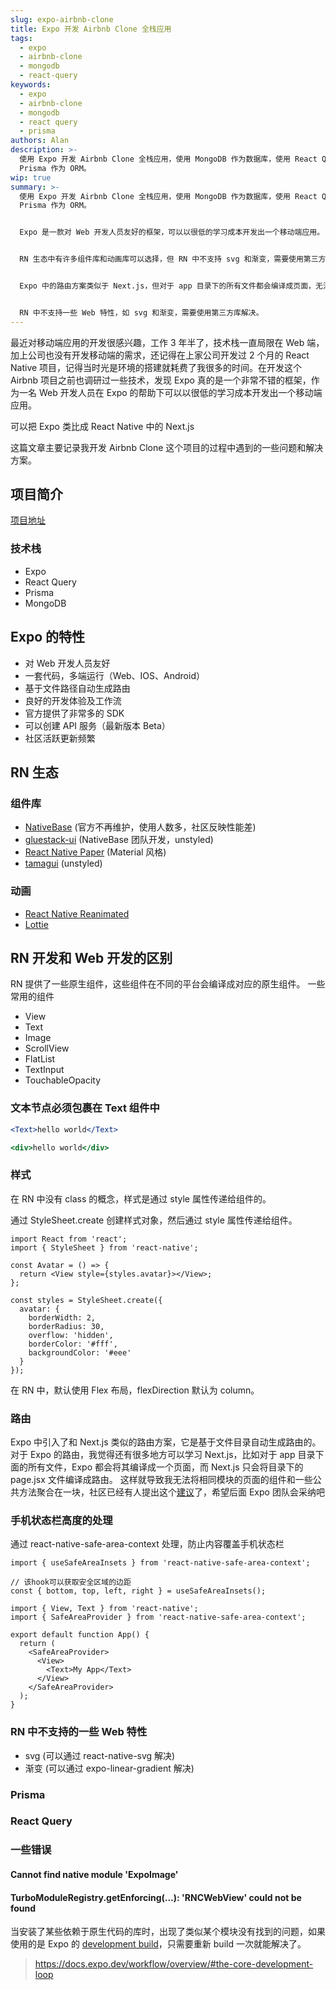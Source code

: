 ```yaml
---
slug: expo-airbnb-clone
title: Expo 开发 Airbnb Clone 全栈应用
tags:
  - expo
  - airbnb-clone
  - mongodb
  - react-query
keywords:
  - expo
  - airbnb-clone
  - mongodb
  - react query
  - prisma
authors: Alan
description: >-
  使用 Expo 开发 Airbnb Clone 全栈应用，使用 MongoDB 作为数据库，使用 React Query 作为数据管理工具，使用
  Prisma 作为 ORM。
wip: true
summary: >-
  使用 Expo 开发 Airbnb Clone 全栈应用，使用 MongoDB 作为数据库，使用 React Query 作为数据管理工具，使用
  Prisma 作为 ORM。


  Expo 是一款对 Web 开发人员友好的框架，可以以很低的学习成本开发出一个移动端应用。


  RN 生态中有许多组件库和动画库可以选择，但 RN 中不支持 svg 和渐变，需要使用第三方库解决。


  Expo 中的路由方案类似于 Next.js，但对于 app 目录下的所有文件都会编译成页面，无法将相同模块的页面的组件和公共方法聚合在一块。


  RN 中不支持一些 Web 特性，如 svg 和渐变，需要使用第三方库解决。
---
```


最近对移动端应用的开发很感兴趣，工作 3 年半了，技术栈一直局限在 Web 端，加上公司也没有开发移动端的需求，还记得在上家公司开发过 2 个月的 React Native 项目，记得当时光是环境的搭建就耗费了我很多的时间。在开发这个 Airbnb 项目之前也调研过一些技术，发现 Expo 真的是一个非常不错的框架，作为一名 Web 开发人员在 Expo 的帮助下可以以很低的学习成本开发出一个移动端应用。

可以把 Expo 类比成 React Native 中的 Next.js

<!-- truncate -->

这篇文章主要记录我开发 Airbnb Clone 这个项目的过程中遇到的一些问题和解决方案。

## 项目简介

[项目地址](https://github.com/3Alan/airbnb-clone)

### 技术栈

- Expo
- React Query
- Prisma
- MongoDB

## Expo 的特性

- 对 Web 开发人员友好
- 一套代码，多端运行（Web、IOS、Android）
- 基于文件路径自动生成路由
- 良好的开发体验及工作流
- 官方提供了非常多的 SDK
- 可以创建 API 服务（最新版本 Beta）
- 社区活跃更新频繁

## RN 生态

### 组件库

- [NativeBase](https://nativebase.io/) (官方不再维护，使用人数多，社区反映性能差)
- [gluestack-ui](https://gluestack.io/) (NativeBase 团队开发，unstyled)
- [React Native Paper](https://reactnativepaper.com/) (Material 风格)
- [tamagui](https://tamagui.dev/) (unstyled)

### 动画

- [React Native Reanimated](https://docs.swmansion.com/react-native-reanimated/)
- [Lottie](https://github.com/lottie-react-native/lottie-react-native)

## RN 开发和 Web 开发的区别

RN 提供了一些原生组件，这些组件在不同的平台会编译成对应的原生组件。
一些常用的组件

- View
- Text
- Image
- ScrollView
- FlatList
- TextInput
- TouchableOpacity

### 文本节点必须包裹在 Text 组件中

<Tabs>
<TabItem value="RN" label="RN">

```jsx
<Text>hello world</Text>
```

</TabItem>
<TabItem value="Web" label="Web">

```jsx
<div>hello world</div>
```

</TabItem>
</Tabs>

### 样式

在 RN 中没有 class 的概念，样式是通过 style 属性传递给组件的。

通过 StyleSheet.create 创建样式对象，然后通过 style 属性传递给组件。

```tsx
import React from 'react';
import { StyleSheet } from 'react-native';

const Avatar = () => {
  return <View style={styles.avatar}></View>;
};

const styles = StyleSheet.create({
  avatar: {
    borderWidth: 2,
    borderRadius: 30,
    overflow: 'hidden',
    borderColor: '#fff',
    backgroundColor: '#eee'
  }
});
```

在 RN 中，默认使用 Flex 布局，flexDirection 默认为 column。

### 路由

Expo 中引入了和 Next.js 类似的路由方案，它是基于文件目录自动生成路由的。
对于 Expo 的路由，我觉得还有很多地方可以学习 Next.js，比如对于 app 目录下面的所有文件，Expo 都会将其编译成一个页面，而 Next.js 只会将目录下的 page.jsx 文件编译成路由。 这样就导致我无法将相同模块的页面的组件和一些公共方法聚合在一块，社区已经有人提出这个[建议](https://github.com/expo/router/discussions/309#discussioncomment-5563148)了，希望后面 Expo 团队会采纳吧

### 手机状态栏高度的处理

通过 react-native-safe-area-context 处理，防止内容覆盖手机状态栏

```tsx
import { useSafeAreaInsets } from 'react-native-safe-area-context';

// 该hook可以获取安全区域的边距
const { bottom, top, left, right } = useSafeAreaInsets();
```

```tsx
import { View, Text } from 'react-native';
import { SafeAreaProvider } from 'react-native-safe-area-context';

export default function App() {
  return (
    <SafeAreaProvider>
      <View>
        <Text>My App</Text>
      </View>
    </SafeAreaProvider>
  );
}
```

### RN 中不支持的一些 Web 特性

- svg (可以通过 react-native-svg 解决)
- 渐变 (可以通过 expo-linear-gradient 解决)

### Prisma

### React Query

### 一些错误

#### Cannot find native module 'ExpoImage'

#### TurboModuleRegistry.getEnforcing(...): 'RNCWebView' could not be found

当安装了某些依赖于原生代码的库时，出现了类似某个模块没有找到的问题，如果使用的是 Expo 的 [development build](https://docs.expo.dev/develop/development-builds/create-a-build/)，只需要重新 build 一次就能解决了。

> https://docs.expo.dev/workflow/overview/#the-core-development-loop
